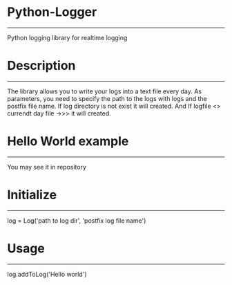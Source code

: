 # Python-Logger
------------
  Python logging library for realtime logging 

# Description 
------------
  The library allows you to write your logs into a text file every day. 
  As parameters, you need to specify the path to the logs with logs and the postfix file name.
  If log directory is not exist it will created. 
  And If logfile <> currendt day file ->>> it will created.

# Hello World example
------------
  You may see it in repository

# Initialize
------------
  log = Log('path to log dir', 'postfix log file name')
  
# Usage
------------
  log.addToLog('Hello world')


